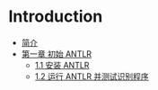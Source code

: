 # Introduction

* [简介](Introduction.md)
* [第一章 初始 ANTLR](chapter1/Introduction.md)
    * [1.1 安装 ANTLR](chapter1/Install-ANTLR.md)
    * [1.2 运行 ANTLR 并测试识别程序](chapter1/Run-ANTLR.md)